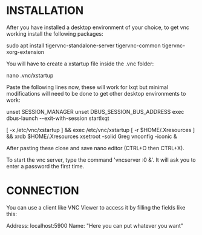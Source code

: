 # INSTALLATION

After you have installed a desktop environment of your choice, to get vnc working install the following packages:

sudo apt install tigervnc-standalone-server tigervnc-common tigervnc-xorg-extension

You will have to create a xstartup file inside the .vnc folder:

nano .vnc/xstartup

Paste the following lines now, these will work for lxqt but minimal modifications will need to be done to get other desktop environments to work:

unset SESSION_MANAGER
unset DBUS_SESSION_BUS_ADDRESS
exec dbus-launch --exit-with-session startlxqt 

[ -x /etc/vnc/xstartup ] && exec /etc/vnc/xstartup
[ -r $HOME/.Xresources ] && xrdb $HOME/.Xresources
xsetroot -solid Greg
vnconfig -iconic &

After pasting these close and save nano editor (CTRL+O then CTRL+X).

To start the vnc server, type the command 'vncserver :0 &'. It will ask you to enter a password the first time.


# CONNECTION


You can use a client like VNC Viewer to access it by filling the fields like this:

Address: localhost:5900
Name: "Here you can put whatever you want"
